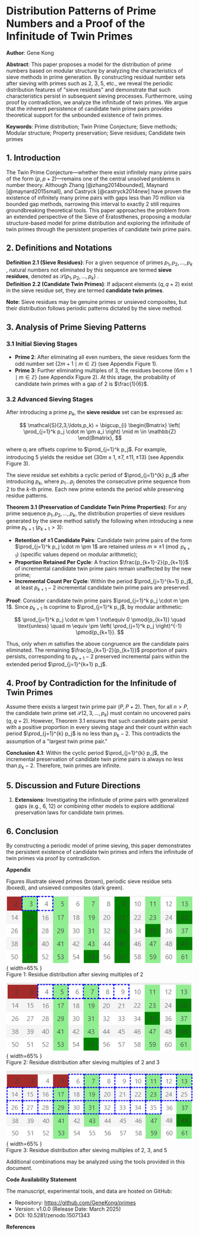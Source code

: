 # Distribution Patterns of Prime Numbers and a Proof of the Infinitude of Twin Primes

**Author**: Gene Kong  

**Abstract**: This paper proposes a model for the distribution of prime numbers based on modular structure by analyzing the characteristics of sieve methods in prime generation. By constructing residual number sets after sieving with primes such as 2, 3, 5, etc., we reveal the periodic distribution features of "sieve residues" and demonstrate that such characteristics persist in subsequent sieving processes. Furthermore, using proof by contradiction, we analyze the infinitude of twin primes. We argue that the inherent persistence of candidate twin prime pairs provides theoretical support for the unbounded existence of twin primes.  

**Keywords**: Prime distribution; Twin Prime Conjecture; Sieve methods; Modular structure; Property preservation; Sieve residues; Candidate twin primes  

## 1. Introduction  

The Twin Prime Conjecture—whether there exist infinitely many prime pairs of the form $(p, p+2)$—remains one of the central unsolved problems in number theory. Although Zhang [@zhang2014bounded], Maynard [@maynard2015small], and Castryck [@castryck2014new] have proven the existence of infinitely many prime pairs with gaps less than 70 million via bounded gap methods, narrowing this interval to exactly 2 still requires groundbreaking theoretical tools. This paper approaches the problem from an extended perspective of the Sieve of Eratosthenes, proposing a modular structure-based model for prime distribution and exploring the infinitude of twin primes through the persistent properties of candidate twin prime pairs.  

## 2. Definitions and Notations  

**Definition 2.1 (Sieve Residues)**: For a given sequence of primes $p_1, p_2, \ldots, p_k$ , natural numbers not eliminated by this sequence are termed **sieve residues**, denoted as $\mathcal{S}(p_1, p_2, \ldots, p_k)$ .  
**Definition 2.2 (Candidate Twin Primes)**: If adjacent elements $(q, q+2)$ exist in the sieve residue set, they are termed **candidate twin primes**.  

**Note**: Sieve residues may be genuine primes or unsieved composites, but their distribution follows periodic patterns dictated by the sieve method.  

## 3. Analysis of Prime Sieving Patterns  

### 3.1 Initial Sieving Stages  

- **Prime 2**: After eliminating all even numbers, the sieve residues form the odd number set $\{2m+1 \mid m \in \mathbb{Z}\}$ (see Appendix Figure 1).  
- **Prime 3**: Further eliminating multiples of 3, the residues become $\{6m \pm 1 \mid m \in \mathbb{Z}\}$ (see Appendix Figure 2). At this stage, the probability of candidate twin primes with a gap of 2 is $\frac{1}{6}$.  

### 3.2 Advanced Sieving Stages  

After introducing a prime $p_k$, the **sieve residue** set can be expressed as:  

$$
\mathcal{S}(2,3,\ldots,p_k) = \bigcup_{i} \begin{Bmatrix} \left( \prod_{j=1}^k p_j \cdot m \pm a_i \right) \mid m \in \mathbb{Z} \end{Bmatrix},
$$  

where $a_i$ are offsets coprime to $\prod_{j=1}^k p_j$. For example, introducing 5 yields the residue set $\{30m \pm 1, \pm 7, \pm 11, \pm 13\}$ (see Appendix Figure 3).  

The sieve residue set exhibits a cyclic period of $\prod_{j=1}^{k} p_j$ after introducing $p_k$, where $p_1 \ldots p_j$ denotes the consecutive prime sequence from 2 to the $k$-th prime. Each new prime extends the period while preserving residue patterns.  

**Theorem 3.1 (Preservation of Candidate Twin Prime Properties)**: For any prime sequence $p_1, p_2, \ldots, p_k$, the distribution properties of sieve residues generated by the sieve method satisfy the following when introducing a new prime $p_{k+1}$ ($p_{k+1} > 3$):  

- **Retention of ±1 Candidate Pairs**: Candidate twin prime pairs of the form $\prod_{j=1}^k p_j \cdot m \pm 1$ are retained unless $m \equiv \pm 1 \pmod{p_{k+1}}$ (specific values depend on modular arithmetic);  
- **Proportion Retained Per Cycle**: A fraction $\frac{p_{k+1}-2}{p_{k+1}}$ of incremental candidate twin prime pairs remain unaffected by the new prime;  
- **Incremental Count Per Cycle**: Within the period $\prod_{j=1}^{k+1} p_j$, at least $p_{k+1}-2$ incremental candidate twin prime pairs are preserved.  

**Proof**: Consider candidate twin prime pairs $\prod_{j=1}^k p_j \cdot m \pm 1$. Since $p_{k+1}$ is coprime to $\prod_{j=1}^k p_j$, by modular arithmetic:  

$$
\prod_{j=1}^k p_j \cdot m \pm 1 \not\equiv 0 \pmod{p_{k+1}} \quad \text{unless} \quad m \equiv \pm \left( \prod_{j=1}^k p_j \right)^{-1} \pmod{p_{k+1}}.  
$$  

Thus, only when $m$ satisfies the above congruence are the candidate pairs eliminated. The remaining $\frac{p_{k+1}-2}{p_{k+1}}$ proportion of pairs persists, corresponding to $p_{k+1}-2$ preserved incremental pairs within the extended period $\prod_{j=1}^{k+1} p_j$.  

## 4. Proof by Contradiction for the Infinitude of Twin Primes  

Assume there exists a largest twin prime pair $(P, P+2)$. Then, for all $n > P$, the candidate twin prime set $\mathcal{S}(2,3,\ldots,p_k)$ must contain no uncovered pairs $(q, q+2)$. However, Theorem 3.1 ensures that such candidate pairs persist with a positive proportion in every sieving stage and their count within each period $\prod_{j=1}^{k} p_j$ is no less than $p_k - 2$. This contradicts the assumption of a "largest twin prime pair."  

**Conclusion 4.1**: Within the cyclic period $\prod_{j=1}^{k} p_j$, the incremental preservation of candidate twin prime pairs is always no less than $p_k - 2$. Therefore, twin primes are infinite.  

## 5. Discussion and Future Directions  

1. **Extensions**: Investigating the infinitude of prime pairs with generalized gaps (e.g., 6, 12) or combining other models to explore additional preservation laws for candidate twin primes.  

## 6. Conclusion  

By constructing a periodic model of prime sieving, this paper demonstrates the persistent existence of candidate twin primes and infers the infinitude of twin primes via proof by contradiction.  

**Appendix**  

Figures illustrate sieved primes (brown), periodic sieve residue sets (boxed), and unsieved composites (dark green).  

![Residue distribution after sieving multiples of 2](src/02.png "Residue distribution after sieving multiples of 2"){ width=65% }  
Figure 1: Residue distribution after sieving multiples of 2  

![Residue distribution after sieving multiples of 2 and 3](src/03.png "Residue distribution after sieving multiples of 2 and 3"){ width=65% }  
Figure 2: Residue distribution after sieving multiples of 2 and 3  

![Residue distribution after sieving multiples of 2, 3, and 5](src/05.png "Residue distribution after sieving multiples of 2, 3, and 5"){ width=65% }  
Figure 3: Residue distribution after sieving multiples of 2, 3, and 5  

Additional combinations may be analyzed using the tools provided in this document.  

**Code Availability Statement**  

The manuscript, experimental tools, and data are hosted on GitHub:  

* Repository: https://github.com/GeneKong/primes  
* Version: v1.0.0 (Release Date: March 2025)  
* DOI: 10.5281/zenodo.15071343  

**References**  